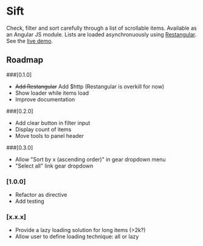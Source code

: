 # Sift
Check, filter and sort carefully through a list of scrollable items. Available as an Angular JS module. Lists are loaded asynchronuously using [Restangular](https://github.com/mgonto/restangular). See the [live demo](http://fcosrno.github.io/sift/).

## Roadmap

###[0.1.0]
- ~~Add Restangular~~ Add $http (Restangular is overkill for  now)
- Show loader while items load
- Improve documentation

###[0.2.0]
- Add clear button in filter input
- Display count of items
- Move tools to panel header

###[0.3.0]
- Allow "Sort by x (ascending order)" in gear dropdown menu
- "Select all" link gear dropdown

### [1.0.0]
- Refactor as directive
- Add testing

### [x.x.x]
- Provide a lazy loading solution for long items (>2k?)
- Allow user to define loading technique: all or lazy